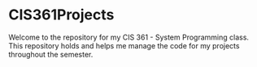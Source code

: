 # CIS361Projects
Welcome to the repository for my CIS 361 - System Programming class. This repository holds and helps me manage the code for my projects throughout the semester.
